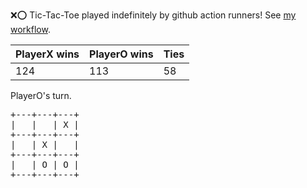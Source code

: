 :x::o: Tic-Tac-Toe played indefinitely by github action runners! See [my workflow](.github/workflows/play.yaml).

|PlayerX wins|PlayerO wins|Ties|
|-|-|-|
|124|113|58|

PlayerO's turn.

<pre>
+---+---+---+
|   |   | X |
+---+---+---+
|   | X |   |
+---+---+---+
|   | O | O |
+---+---+---+
</pre>